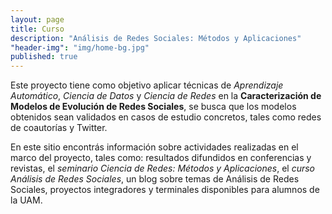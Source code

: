 ```yaml
---
layout: page
title: Curso
description: "Análisis de Redes Sociales: Métodos y Aplicaciones"
"header-img": "img/home-bg.jpg"
published: true
---
```



Este proyecto tiene como objetivo aplicar técnicas de _Aprendizaje Automático_, _Ciencia de Datos_ y _Ciencia de Redes_ en la **Caracterización de Modelos de Evolución de Redes Sociales**, se busca que los modelos obtenidos sean validados en casos de estudio concretos, tales como redes de coautorı́as y Twitter.

En este sitio encontrás información sobre actividades realizadas en el marco del proyecto, tales como: resultados difundidos en conferencias y revistas, el _seminario Ciencia de Redes: Métodos y Aplicaciones_, el _curso Análisis de Redes Sociales_, un blog sobre temas de Análisis de Redes Sociales, proyectos integradores y terminales disponibles para alumnos de la UAM.

